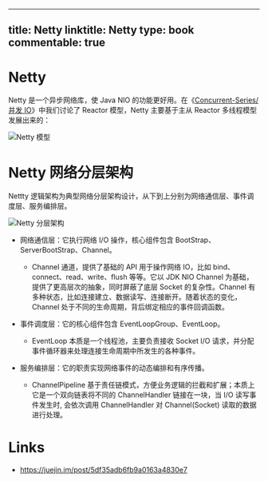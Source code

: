 
---
title: Netty
linktitle: Netty
type: book
commentable: true
---

# Netty

Netty 是一个异步网络库，使 Java NIO 的功能更好用。在《[Concurrent-Series/并发 IO](https://github.com/wx-chevalier/Concurrent-Series?q=)》中我们讨论了 Reactor 模型，Netty 主要基于主从 Reactor 多线程模型发展出来的：

![Netty 模型](https://ngte-superbed.oss-cn-beijing.aliyuncs.com/superbed/2021/07/29/61022c2a5132923bf8d96dbf.jpg)

# Netty 网络分层架构

Nettty 逻辑架构为典型网络分层架构设计，从下到上分别为网络通信层、事件调度层、服务编排层。

![Netty 分层架构](https://ngte-superbed.oss-cn-beijing.aliyuncs.com/superbed/2021/07/29/61022c4a5132923bf8d9c41d.jpg)

- 网络通信层：它执行网络 I/O 操作，核心组件包含 BootStrap、ServerBootStrap、Channel。

  - Channel 通道，提供了基础的 API 用于操作网络 IO，比如 bind、connect、read、write、flush 等等。它以 JDK NIO Channel 为基础，提供了更高层次的抽象，同时屏蔽了底层 Socket 的复杂性。Channel 有多种状态，比如连接建立、数据读写、连接断开。随着状态的变化，Channel 处于不同的生命周期，背后绑定相应的事件回调函数。

- 事件调度层：它的核心组件包含 EventLoopGroup、EventLoop。

  - EventLoop 本质是一个线程池，主要负责接收 Socket I/O 请求，并分配事件循环器来处理连接生命周期中所发生的各种事件。

- 服务编排层：它的职责实现网络事件的动态编排和有序传播。
  - ChannelPipeline 基于责任链模式，方便业务逻辑的拦截和扩展；本质上它是一个双向链表将不同的 ChannelHandler 链接在一块，当 I/O 读写事件发生时, 会依次调用 ChannelHandler 对 Channel(Socket) 读取的数据进行处理。

# Links

- https://juejin.im/post/5df35adb6fb9a0163a4830e7

    
